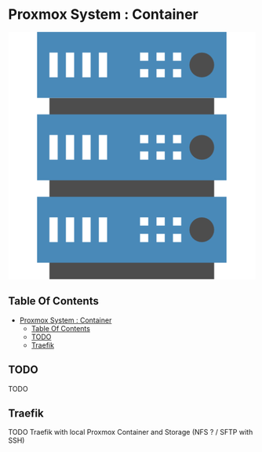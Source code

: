 # Proxmox System : Container

![Icon](../icon.png)

## Table Of Contents

- [Proxmox System : Container](#proxmox-system--container)
  - [Table Of Contents](#table-of-contents)
  - [TODO](#todo)
  - [Traefik](#traefik)

## TODO

TODO

## Traefik

TODO Traefik with local Proxmox Container and Storage (NFS ? / SFTP with SSH)
